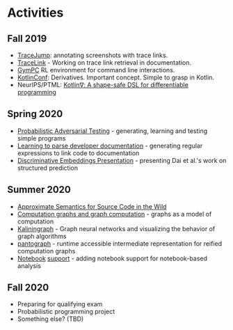 # Activities

## Fall 2019

- [TraceJump](https://github.com/acejump/tracejump): annotating screenshots with trace links.
- [TraceLink](https://github.com/breandan/tracelink/blob/master/latex/comp762/sample-authordraft.pdf) - Working on trace link retrieval in documentation.
- [GymPC](https://github.com/breandan/gym-pc) RL environment for command line interactions.
- [KotlinConf](https://raw.githubusercontent.com/breandan/kotlingrad/master/latex/kotlinconf/kotlinconf_pres.pdf): Derivatives. Important concept. Simple to grasp in Kotlin.
- NeurIPS/PTML: [Kotlin∇: A shape-safe DSL for differentiable programming](https://raw.githubusercontent.com/breandan/kotlingrad/master/latex/ptml/ptml_abstract.pdf)

## Spring 2020

- [Probabilistic Adversarial Testing](https://raw.githubusercontent.com/breandan/kotlingrad/master/latex/thesis/thesis.pdf#3) - generating, learning and testing simple programs
- [Learning to parse developer documentation](https://github.com/breandan/tracelink/blob/master/latex/neurips/neurips_2019.pdf) - generating regular expressions to link code to documentation
- [Discriminative Embeddings Presentation](https://raw.githubusercontent.com/breandan/kaliningraph/master/latex/comp766/presentation.pdf) - presenting Dai et al.'s work on structured prediction

## Summer 2020

- [Approximate Semantics for Source Code in the Wild](https://docs.google.com/presentation/d/1KTUUwj7CsUhMANoNTzyDWaV02JLuBXqI9xFKNjAamM4/edit#slide=id.g953048d1ac_0_69)
- [Computation graphs and graph computation](http://breandan.net/2020/06/30/graph-computation/) - graphs as a model of computation
- [Kaliningraph](https://github.com/breandan/kaliningraph) - Graph neural networks and visualizing the behavior of graph algorithms
- [pantograph](https://github.com/breandan/pantograph) - runtime accessible intermediate representation for reified computation graphs
- [Notebook](https://github.com/breandan/kotlingrad/blob/master/samples/notebooks/hello_kotlingrad.ipynb) [support](https://github.com/breandan/kaliningraph/blob/master/notebooks/Program%20Graphs.ipynb) - adding notebook support for notebook-based analysis

## Fall 2020

- Preparing for qualifying exam
- Probabilistic programming project
- Something else? (TBD)
